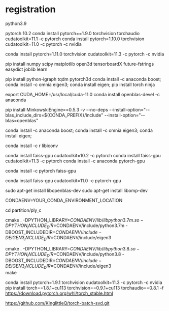 # registration
python3.9

pytorch 10.2
conda install pytorch==1.9.0 torchvision torchaudio cudatoolkit=11.1 -c pytorch
conda install pytorch=1.10.0 torchvision cudatoolkit=11.0 -c pytorch -c nvidia

conda install pytorch=1.11.0 torchvision cudatoolkit=11.3 -c pytorch -c nvidia


pip install numpy scipy matplotlib open3d tensorboardX future-fstrings easydict joblib learn

pip install python-igraph tqdm pytorch3d
conda install -c anaconda boost; conda install -c omnia eigen3; conda install eigen; 
pip install torch ninja

export CUDA_HOME=/usr/local/cuda-11.0
conda install openblas-devel -c anaconda

pip install MinkowskiEngine==0.5.3 -v --no-deps --install-option="--blas_include_dirs=${CONDA_PREFIX}/include" --install-option="--blas=openblas"


conda install -c anaconda boost; conda install -c omnia eigen3; conda install eigen; 

conda install -c r libiconv

conda install faiss-gpu cudatoolkit=10.2 -c pytorch
conda install faiss-gpu cudatoolkit=11.3 -c pytorch
conda install -c anaconda pytorch-gpu

conda install -c pytorch faiss-gpu

conda install faiss-gpu cudatoolkit=11.0 -c pytorch-gpu


sudo apt-get install libopenblas-dev
sudo apt-get install libomp-dev

CONDAENV=YOUR_CONDA_ENVIRONMENT_LOCATION

cd partition/ply_c

cmake . -DPYTHON_LIBRARY=$CONDAENV/lib/libpython3.7m.so -DPYTHON_INCLUDE_DIR=$CONDAENV/include/python3.7m -DBOOST_INCLUDEDIR=$CONDAENV/include -DEIGEN3_INCLUDE_DIR=$CONDAENV/include/eigen3   

cmake . -DPYTHON_LIBRARY=$CONDAENV/lib/libpython3.8.so -DPYTHON_INCLUDE_DIR=$CONDAENV/include/python3.8 -DBOOST_INCLUDEDIR=$CONDAENV/include -DEIGEN3_INCLUDE_DIR=$CONDAENV/include/eigen3   
make


conda install pytorch=1.9.1 torchvision cudatoolkit=11.3 -c pytorch -c nvidia
pip install torch==1.8.1+cu113 torchvision==0.9.1+cu113 torchaudio==0.8.1 -f https://download.pytorch.org/whl/torch_stable.html


https://github.com/KinglittleQ/torch-batch-svd.git